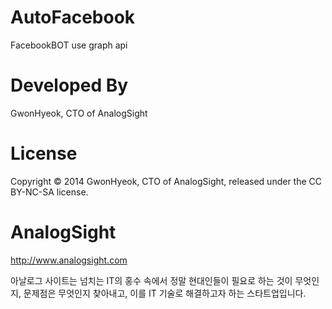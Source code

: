 AutoFacebook
============
FacebookBOT use graph api


Developed By
=============
GwonHyeok, CTO of AnalogSight


License
========
Copyright © 2014 GwonHyeok, CTO of AnalogSight, released under the CC BY-NC-SA license.


AnalogSight
===========
http://www.analogsight.com

아날로그 사이트는 넘치는 IT의 홍수 속에서 정말 현대인들이 필요로 하는 것이 무엇인지, 문제점은 무엇인지 찾아내고, 이를 IT 기술로 해결하고자 하는 스타트업입니다.
